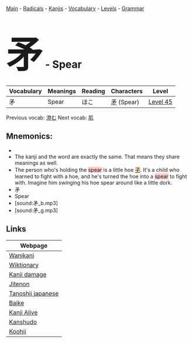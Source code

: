 <style> bigfont {font-size: 100px}</style>
[Main](../README.md) -
[Radicals](../radicals.md) -
[Kanjis](../kanjis.md) -
[Vocabulary](../vocabulary.md) -
[Levels](../levels.md) -
[Grammar](../grammar.md)
# <bigfont> 矛</bigfont> - Spear 

| Vocabulary | Meanings | Reading | Characters | Level |
| --- | --- | --- | --- | --- |
| 矛 | Spear | ほこ |  [矛](../kanjis/矛.md) (Spear) | [Level 45](../levels/wk_level45.md) |

Previous vocab: [澄む](澄む.md) Next vocab: [肌](肌.md) 

## Mnemonics:

* 
* The kanji and the word are exactly the same. That means they share meanings as well.
* The person who's holding the <span style="background-color:#ffcccb"> spear</span> is a little hoe <span style="background-color:#fed8b1"> [子](https://jisho.org/search/子)</span>. It's a child who learned to fight with a hoe, and he's turned the hoe into a <span style="background-color:#ffcccb"> spear</span> to fight with. Imagine him swinging his hoe spear around like a little dork.
* 矛
* Spear
* [sound:矛_b.mp3]
* [sound:矛_g.mp3]


## Links 

| Webpage |
| --- |
| [Wanikani          ](https://www.wanikani.com/kanji/矛) |
| [Wiktionary        ](https://en.wiktionary.org/wiki/矛) |
| [Kanji damage      ](http://www.kanjidamage.com/kanji/search?utf8=✓&q=矛) |
| [Jitenon           ](https://jitenon.com/kanji/矛) |
| [Tanoshii japanese ](https://www.tanoshiijapanese.com/dictionary/kanji.cfm?k=矛) |
| [Baike             ](https://baike.baidu.com/item/矛) |
| [Kanji Alive       ](https://app.kanjialive.com/矛) |
| [Kanshudo          ](https://www.kanshudo.com/searchmn?q=矛) |
| [Koohii            ](https://kanji.koohii.com/study/kanji/矛) |
